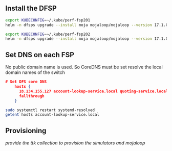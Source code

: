 
## Install the DFSP

```bash
export KUBECONFIG=~/.kube/perf-fsp201
helm -n dfsps upgrade --install moja mojaloop/mojaloop --version 17.1.0 --values=values-fsp201.yaml

export KUBECONFIG=~/.kube/perf-fsp202
helm -n dfsps upgrade --install moja mojaloop/mojaloop --version 17.1.0 --values=values-fsp202.yaml
```

## Set DNS on each FSP

No public domain name is used. So CoreDNS must be set resolve the local domain names of the switch

```json
# Set DFS core DNS
    hosts {
      18.134.155.127 account-lookup-service.local quoting-service.local ml-api-adapter.local
      fallthrough
    }
```

```bash
sudo systemctl restart systemd-resolved
getent hosts account-lookup-service.local
```

## Provisioning

*provide the ttk collection to provision the simulators and mojaloop*
